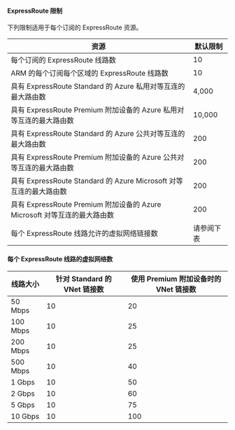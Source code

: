 #### <a name="expressroute-limits"></a>ExpressRoute 限制

下列限制适用于每个订阅的 ExpressRoute 资源。

| 资源 | 默认限制 |
|---|---|
| 每个订阅的 ExpressRoute 线路数 | 10 |
| ARM 的每个订阅每个区域的 ExpressRoute 线路数 | 10 |
| 具有 ExpressRoute Standard 的 Azure 私用对等互连的最大路由数 | 4,000 |
| 具有 ExpressRoute Premium 附加设备的 Azure 私用对等互连的最大路由数 | 10,000 |
| 具有 ExpressRoute Standard 的 Azure 公共对等互连的最大路由数 | 200 |
| 具有 ExpressRoute Premium 附加设备的 Azure 公共对等互连的最大路由数 | 200 |
| 具有 ExpressRoute Standard 的 Azure Microsoft 对等互连的最大路由数 | 200 |
| 具有 ExpressRoute Premium 附加设备的 Azure Microsoft 对等互连的最大路由数 | 200 |
| 每个 ExpressRoute 线路允许的虚拟网络链接数 | 请参阅下表 |

#### <a name="number-of-virtual-networks-per-expressroute-circuit"></a>每个 ExpressRoute 线路的虚拟网络数

| **线路大小** | **针对 Standard 的 VNet 链接数** | **使用 Premium 附加设备时的 VNet 链接数** |
|---|---|---|
| 50 Mbps | 10 | 20 |
| 100 Mbps | 10 | 25 |
| 200 Mbps | 10 | 25 |
| 500 Mbps | 10 | 40 |
| 1 Gbps | 10 | 50 |
| 2 Gbps | 10 | 60 |
| 5 Gbps | 10 | 75 |
| 10 Gbps | 10 | 100 |